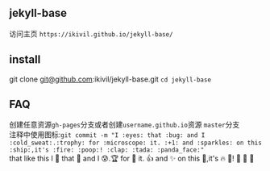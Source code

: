## jekyll-base
访问主页 `https://ikivil.github.io/jekyll-base/`

## install
git clone git@github.com:ikivil/jekyll-base.git
`cd jekyll-base`

## FAQ
创建任意资源`gh-pages`分支或者创建`username.github.io`资源 `master`分支  
注释中使用图标:`git commit -m "I :eyes: that :bug: and I :cold_sweat:.:trophy: for :microscope: it. :+1: and :sparkles: on this :ship:,it's :fire: :poop:! :clap: :tada: :panda_face:"`  
that like this I :eyes: that :bug: and I :cold_sweat:.:trophy: for :microscope: it. :+1: and :sparkles: on this :ship:,it's :fire: :poop:! :clap: :tada: :panda_face:
